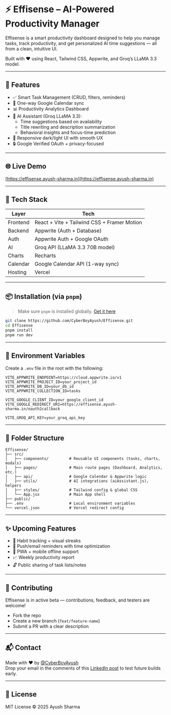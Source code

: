 # ⚡ Effisense – AI-Powered Productivity Manager

Effisense is a smart productivity dashboard designed to help you manage tasks, track productivity, and get personalized AI time suggestions — all from a clean, intuitive UI.

Built with ❤️ using React, Tailwind CSS, Appwrite, and Groq’s LLaMA 3.3 model.

---

## 🚀 Features

- ✅ Smart Task Management (CRUD, filters, reminders)
- 📅 One-way Google Calendar sync
- 📊 Productivity Analytics Dashboard
- 🧠 AI Assistant (Groq LLaMA 3.3):
  - Time suggestions based on availability
  - Title rewriting and description summarization
  - Behavioral insights and focus-time prediction
- 🌙 Responsive dark/light UI with smooth UX
- 🔒 Google Verified OAuth + privacy-focused

---

## 🌐 Live Demo

[https://effisense.ayush-sharma.in](https://effisense.ayush-sharma.in)

---

## 🧠 Tech Stack

| Layer     | Tech                                                                 |
|-----------|----------------------------------------------------------------------|
| Frontend  | React + Vite + Tailwind CSS + Framer Motion                          |
| Backend   | Appwrite (Auth + Database)                                           |
| Auth      | Appwrite Auth + Google OAuth                                         |
| AI        | Groq API (LLaMA 3.3 70B model)                                       |
| Charts    | Recharts                                                             |
| Calendar  | Google Calendar API (1-way sync)                                     |
| Hosting   | Vercel                                                               |

---

## 📦 Installation (via `pnpm`)

> Make sure `pnpm` is installed globally. [Get it here](https://pnpm.io/installation)

```bash
git clone https://github.com/CyberBoyAyush/Effisense.git
cd Effisense
pnpm install
pnpm run dev
```

---

## 🔐 Environment Variables

Create a `.env` file in the root with the following:

```env
VITE_APPWRITE_ENDPOINT=https://cloud.appwrite.io/v1
VITE_APPWRITE_PROJECT_ID=your_project_id
VITE_APPWRITE_DB_ID=your_db_id
VITE_APPWRITE_COLLECTION_ID=tasks

VITE_GOOGLE_CLIENT_ID=your_google_client_id
VITE_GOOGLE_REDIRECT_URI=https://effisense.ayush-sharma.in/oauth2callback

VITE_GROQ_API_KEY=your_groq_api_key
```

---

## 📁 Folder Structure

```
Effisense/
├── src/
│   ├── components/         # Reusable UI components (tasks, charts, modals)
│   ├── pages/              # Main route pages (Dashboard, Analytics, etc.)
│   ├── api/                # Google Calendar & Appwrite logic
│   ├── utils/              # AI integrations (aiAssistant.js), helpers
│   ├── styles/             # Tailwind config & global CSS
│   └── App.jsx             # Main App shell
├── public/
├── .env                    # Local environment variables
└── vercel.json             # Vercel redirect config
```

---

## ✨ Upcoming Features

- 🔁 Habit tracking + visual streaks
- 🔔 Push/email reminders with time optimization
- 📱 PWA + mobile offline support
- 📈 Weekly productivity report
- 🔓 Public sharing of task lists/notes

---

## 🤝 Contributing

Effisense is in active beta — contributions, feedback, and testers are welcome!

- Fork the repo
- Create a new branch (`feat/feature-name`)
- Submit a PR with a clear description

---

## 📬 Contact

Made with ❤️ by [@CyberBoyAyush](https://github.com/CyberBoyAyush)  
Drop your email in the comments of this [LinkedIn post](https://www.linkedin.com/posts/cyberboyayush_effisense-productivity-groq-activity-7319714846407606272-NaY2?utm_source=share&utm_medium=member_desktop&rcm=ACoAADWPj8IBQZK_wACuQ1Tx9uQdMZvgqkac0jU) to test future builds early.

---

## 📄 License

MIT License © 2025 Ayush Sharma